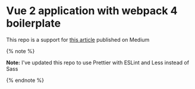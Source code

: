 # Vue 2 application with webpack 4 boilerplate

This repo is a support for [this article](https://medium.com/js-dojo/how-to-configure-webpack-4-with-vuejs-a-complete-guide-209e943c4772) published on Medium

{% note %}

**Note:** I've updated this repo to use Prettier with ESLint and Less instead of Sass

{% endnote %}
